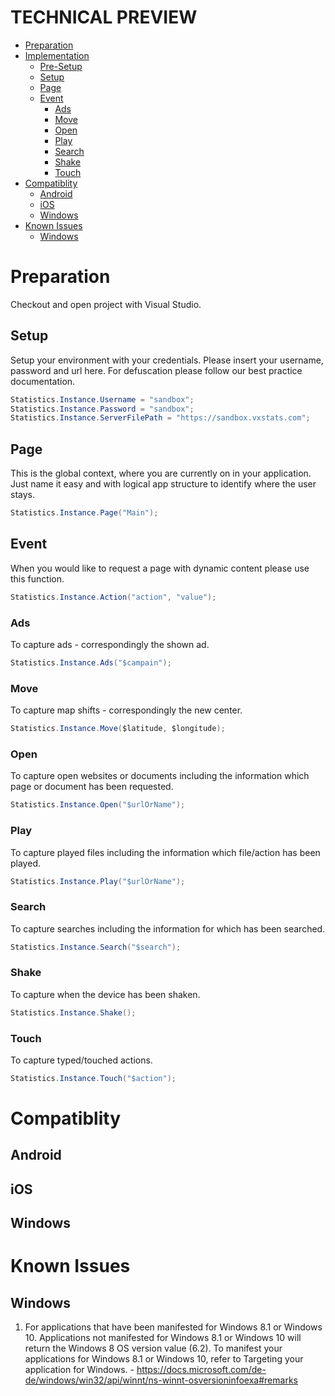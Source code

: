 # TECHNICAL PREVIEW

* [Preparation](#preparation)
* [Implementation](#implementation)
   * [Pre-Setup](#pre-setup)
   * [Setup](#setup)
   * [Page](#page)
   * [Event](#event)
      * [Ads](#ads)
      * [Move](#move)
      * [Open](#open)
      * [Play](#play)
      * [Search](#search)
      * [Shake](#shake)
      * [Touch](#touch)
* [Compatiblity](#compatiblity)
   * [Android](#android)
   * [iOS](#ios)
   * [Windows](#windows)
* [Known Issues](#known-issues)
   * [Windows](#windows-1)

# Preparation
Checkout and open project with Visual Studio.

## Setup
Setup your environment with your credentials. Please insert your username, password and url here. For defuscation please follow our best practice documentation.
```c#
Statistics.Instance.Username = "sandbox";
Statistics.Instance.Password = "sandbox";
Statistics.Instance.ServerFilePath = "https://sandbox.vxstats.com";
```

## Page
This is the global context, where you are currently on in your application. Just name it easy and with logical app structure to identify where the user stays.
```c#
Statistics.Instance.Page("Main");
```

## Event
When you would like to request a page with dynamic content please use this function.
```c#
Statistics.Instance.Action("action", "value");
```

### Ads
To capture ads - correspondingly the shown ad.
```c#
Statistics.Instance.Ads("$campain");
```

### Move
To capture map shifts - correspondingly the new center.
```c#
Statistics.Instance.Move($latitude, $longitude);
```

### Open
To capture open websites or documents including the information which page or document has been requested.
```c#
Statistics.Instance.Open("$urlOrName");
```

### Play
To capture played files including the information which file/action has been played.
```c#
Statistics.Instance.Play("$urlOrName");
```

### Search
To capture searches including the information for which has been searched.
```c#
Statistics.Instance.Search("$search");
```

### Shake
To capture when the device has been shaken.
```c#
Statistics.Instance.Shake();
```

### Touch
To capture typed/touched actions.
```c#
Statistics.Instance.Touch("$action");
```

# Compatiblity
## Android
## iOS
## Windows

# Known Issues
## Windows
1. For applications that have been manifested for Windows 8.1 or Windows 10. Applications not manifested for Windows 8.1 or Windows 10 will return the Windows 8 OS version value (6.2). To manifest your applications for Windows 8.1 or Windows 10, refer to Targeting your application for Windows. - https://docs.microsoft.com/de-de/windows/win32/api/winnt/ns-winnt-osversioninfoexa#remarks
